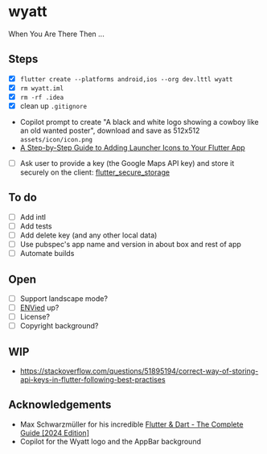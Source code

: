 # wyatt

When
You
Are
There
Then ...

## Steps

- [x] `flutter create --platforms android,ios --org dev.lttl wyatt`
- [x] `rm wyatt.iml`
- [x] `rm -rf .idea`
- [x] clean up `.gitignore`

- Copilot prompt to create "A black and white logo showing a cowboy like an old wanted poster", download and save as 512x512 `assets/icon/icon.png`
- [A Step-by-Step Guide to Adding Launcher Icons to Your Flutter App](https://nikhilsomansahu.medium.com/a-step-by-step-guide-to-adding-launcher-icons-to-your-flutter-app-98b5d7e3bb04)

- [ ] Ask user to provide a key (the Google Maps API key) and store it securely on the client: [flutter_secure_storage](https://pub.dev/packages/flutter_secure_storage)

## To do

- [ ] Add intl
- [ ] Add tests
- [ ] Add delete key (and any other local data)
- [ ] Use pubspec's app name and version in about box and rest of app
- [ ] Automate builds

## Open

- [ ] Support landscape mode?
- [ ] [ENVied](https://codewithandrea.com/articles/flutter-api-keys-dart-define-env-files/#enter-envied) up?
- [ ] License?
- [ ] Copyright background?

## WIP

- https://stackoverflow.com/questions/51895194/correct-way-of-storing-api-keys-in-flutter-following-best-practises

## Acknowledgements

- Max Schwarzmüller for his incredible [Flutter & Dart - The Complete Guide [2024 Edition]](https://www.udemy.com/course/learn-flutter-dart-to-build-ios-android-apps/)
- Copilot for the Wyatt logo and the AppBar background
